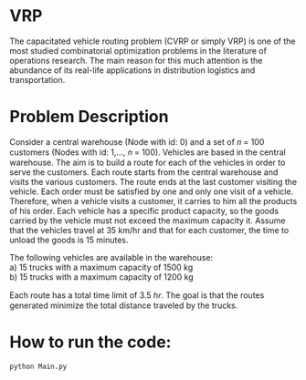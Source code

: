 # VRP

The capacitated vehicle routing problem (CVRP or simply VRP) is one of the most studied combinatorial optimization problems in the literature of operations research. The main reason for this much attention is the abundance of its real-life applications in distribution logistics and transportation.

# Problem Description
Consider a central warehouse (Node with id: 0) and a set of 𝑛 = 100 customers (Nodes with id: 1,…, 𝑛 = 100).
Vehicles are based in the central warehouse.
The aim is to build a route for each of the vehicles in order to serve the customers.
Each route starts from the central warehouse and visits the various customers. The route ends at the last customer visiting the vehicle.
Each order must be satisfied by one and only one visit of a vehicle. Therefore, when a vehicle visits a customer, it carries to him all the products of his order.
Each vehicle has a specific product capacity, so the goods carried by the vehicle must not exceed the maximum capacity it.
Assume that the vehicles travel at 35 km/hr and that for each customer, the time to unload the goods is 15 minutes.

The following vehicles are available in the warehouse: <br/>
a) 15 trucks with a maximum capacity of 1500 kg <br/>
b) 15 trucks with a maximum capacity of 1200 kg<br/>

Each route has a total time limit of 3.5 ℎ𝑟.
The goal is that the routes generated minimize the total distance traveled by the trucks.

# How to run the code:
    python Main.py
